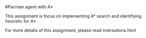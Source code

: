 #Pacman agent with A*

This assignment is focus on implementing A* search and identifying heuristic for A*.

For more details of this assignment, please read instrsutions.html
